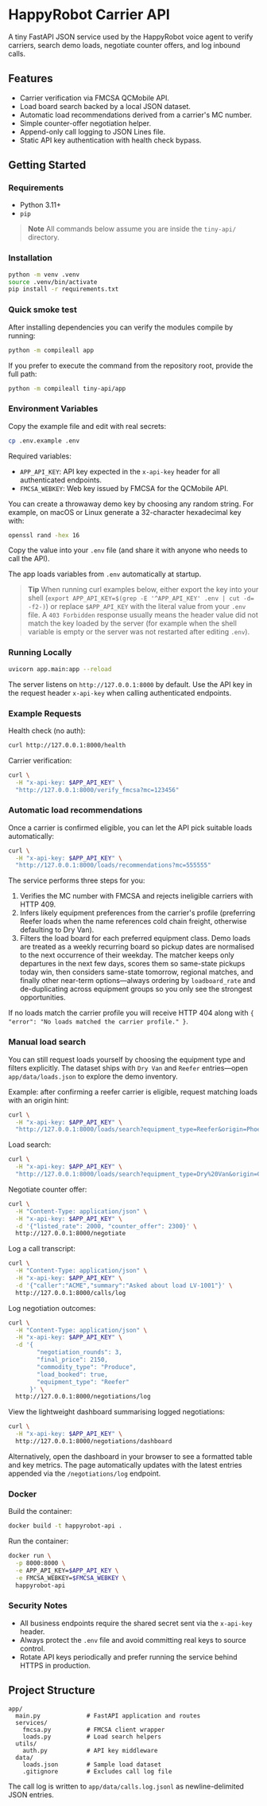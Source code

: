 # HappyRobot Carrier API

A tiny FastAPI JSON service used by the HappyRobot voice agent to verify carriers, search demo loads, negotiate counter offers, and log inbound calls.

## Features

- Carrier verification via FMCSA QCMobile API.
- Load board search backed by a local JSON dataset.
- Automatic load recommendations derived from a carrier's MC number.
- Simple counter-offer negotiation helper.
- Append-only call logging to JSON Lines file.
- Static API key authentication with health check bypass.

## Getting Started

### Requirements

- Python 3.11+
- `pip`

> **Note**
> All commands below assume you are inside the `tiny-api/` directory.

### Installation

```bash
python -m venv .venv
source .venv/bin/activate
pip install -r requirements.txt
```

### Quick smoke test

After installing dependencies you can verify the modules compile by running:

```bash
python -m compileall app
```

If you prefer to execute the command from the repository root, provide the full path:

```bash
python -m compileall tiny-api/app
```

### Environment Variables

Copy the example file and edit with real secrets:

```bash
cp .env.example .env
```

Required variables:

- `APP_API_KEY`: API key expected in the `x-api-key` header for all authenticated endpoints.
- `FMCSA_WEBKEY`: Web key issued by FMCSA for the QCMobile API.

You can create a throwaway demo key by choosing any random string. For example, on macOS or Linux
generate a 32-character hexadecimal key with:

```bash
openssl rand -hex 16
```

Copy the value into your `.env` file (and share it with anyone who needs to call the API).

The app loads variables from `.env` automatically at startup.

> **Tip**
> When running curl examples below, either export the key into your shell (`export APP_API_KEY=$(grep -E '^APP_API_KEY' .env | cut -d= -f2-)`) or replace `$APP_API_KEY` with the literal value from your `.env` file. A `403 Forbidden` response usually means the header value did not match the key loaded by the server (for example when the shell variable is empty or the server was not restarted after editing `.env`).

### Running Locally

```bash
uvicorn app.main:app --reload
```

The server listens on `http://127.0.0.1:8000` by default. Use the API key in the request header `x-api-key` when calling authenticated endpoints.

### Example Requests

Health check (no auth):

```bash
curl http://127.0.0.1:8000/health
```

Carrier verification:

```bash
curl \
  -H "x-api-key: $APP_API_KEY" \
  "http://127.0.0.1:8000/verify_fmcsa?mc=123456"
```

### Automatic load recommendations

Once a carrier is confirmed eligible, you can let the API pick suitable loads automatically:

```bash
curl \
  -H "x-api-key: $APP_API_KEY" \
  "http://127.0.0.1:8000/loads/recommendations?mc=555555"
```

The service performs three steps for you:

1. Verifies the MC number with FMCSA and rejects ineligible carriers with HTTP 409.
2. Infers likely equipment preferences from the carrier's profile (preferring Reefer loads when the name references cold chain
   freight, otherwise defaulting to Dry Van).
3. Filters the load board for each preferred equipment class. Demo loads are treated as a weekly recurring board so pickup dates
   are normalised to the next occurrence of their weekday. The matcher keeps only departures in the next few days, scores them so
   same-state pickups today win, then considers same-state tomorrow, regional matches, and finally other near-term options—always
   ordering by `loadboard_rate` and de-duplicating across equipment groups so you only see the strongest opportunities.

If no loads match the carrier profile you will receive HTTP 404 along with `{ "error": "No loads matched the carrier profile." }`.

### Manual load search

You can still request loads yourself by choosing the equipment type and filters explicitly. The dataset ships with `Dry Van` and
`Reefer` entries—open `app/data/loads.json` to explore the demo inventory.

Example: after confirming a reefer carrier is eligible, request matching loads with an origin hint:

```bash
curl \
  -H "x-api-key: $APP_API_KEY" \
  "http://127.0.0.1:8000/loads/search?equipment_type=Reefer&origin=Phoenix"
```

Load search:

```bash
curl \
  -H "x-api-key: $APP_API_KEY" \
  "http://127.0.0.1:8000/loads/search?equipment_type=Dry%20Van&origin=Chicago"
```

Negotiate counter offer:

```bash
curl \
  -H "Content-Type: application/json" \
  -H "x-api-key: $APP_API_KEY" \
  -d '{"listed_rate": 2000, "counter_offer": 2300}' \
  http://127.0.0.1:8000/negotiate
```

Log a call transcript:

```bash
curl \
  -H "Content-Type: application/json" \
  -H "x-api-key: $APP_API_KEY" \
  -d '{"caller":"ACME","summary":"Asked about load LV-1001"}' \
  http://127.0.0.1:8000/calls/log
```

Log negotiation outcomes:

```bash
curl \
  -H "Content-Type: application/json" \
  -H "x-api-key: $APP_API_KEY" \
  -d '{
        "negotiation_rounds": 3,
        "final_price": 2150,
        "commodity_type": "Produce",
        "load_booked": true,
        "equipment_type": "Reefer"
      }' \
  http://127.0.0.1:8000/negotiations/log
```

View the lightweight dashboard summarising logged negotiations:

```bash
curl \
  -H "x-api-key: $APP_API_KEY" \
  http://127.0.0.1:8000/negotiations/dashboard
```

Alternatively, open the dashboard in your browser to see a formatted table and key metrics. The page automatically updates with the latest entries appended via the `/negotiations/log` endpoint.

### Docker

Build the container:

```bash
docker build -t happyrobot-api .
```

Run the container:

```bash
docker run \
  -p 8000:8000 \
  -e APP_API_KEY=$APP_API_KEY \
  -e FMCSA_WEBKEY=$FMCSA_WEBKEY \
  happyrobot-api
```

### Security Notes

- All business endpoints require the shared secret sent via the `x-api-key` header.
- Always protect the `.env` file and avoid committing real keys to source control.
- Rotate API keys periodically and prefer running the service behind HTTPS in production.

## Project Structure

```
app/
  main.py             # FastAPI application and routes
  services/
    fmcsa.py          # FMCSA client wrapper
    loads.py          # Load search helpers
  utils/
    auth.py           # API key middleware
  data/
    loads.json        # Sample load dataset
    .gitignore        # Excludes call log file
```

The call log is written to `app/data/calls.log.jsonl` as newline-delimited JSON entries.
